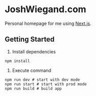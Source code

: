 # JoshWiegand.com

Personal homepage for me using [Next.js](https://github.com/vercel/next.js).

## Getting Started

1. Install dependencies

```shell
npm install
```

1. Execute command

```shell
npm run dev # start with dev mode
npm run start # start with prod mode
npm run build # build app
```
